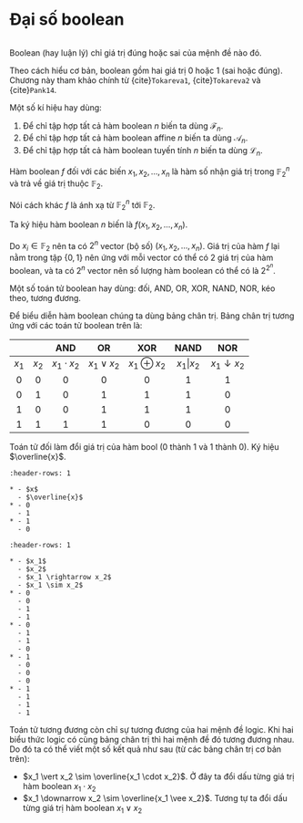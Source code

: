 # Đại số boolean

```{contents}
```

Boolean (hay luận lý) chỉ giá trị đúng hoặc sai của mệnh đề nào đó. 

Theo cách hiểu cơ bản, boolean gồm hai giá trị 0 hoặc 1 (sai hoặc đúng). Chương này tham khảo chính từ {cite}`Tokareva1`, {cite}`Tokareva2` và {cite}`Pank14`.

Một số kí hiệu hay dùng:

1. Để chỉ tập hợp tất cả hàm boolean $n$ biến ta dùng $\mathcal{F}_n$.
2. Để chỉ tập hợp tất cả hàm boolean affine $n$ biến ta dùng $\mathcal{A}_n$.
3. Để chỉ tập hợp tất cả hàm boolean tuyến tính $n$ biến ta dùng $\mathcal{L}_n$.

Hàm boolean $f$ đối với các biến $x_1, x_2, \ldots, x_n$ là hàm số nhận giá trị trong $\mathbb{F}_2^n$ và trả về giá trị thuộc $\mathbb{F}_2$.

Nói cách khác $f$ là ánh xạ từ $\mathbb{F}_2^n$ tới $\mathbb{F}_2$.

Ta ký hiệu hàm boolean $n$ biến là $f(x_1, x_2, \ldots, x_n)$.

Do $x_i \in \mathbb{F}_2$ nên ta có $2^n$ vector (bộ số) $(x_1, x_2, \ldots, x_n)$. Giá trị của hàm $f$ lại nằm trong tập $\{0, 1\}$ nên ứng với mỗi vector có thể có 2 giá trị của hàm boolean, và ta có $2^n$ vector nên số lượng hàm boolean có thể có là $2^{2^n}$.

Một số toán tử boolean hay dùng: đối, AND, OR, XOR, NAND, NOR, kéo theo, tương đương.

Để biểu diễn hàm boolean chúng ta dùng bảng chân trị. Bảng chân
trị tương ứng với các toán tử boolean trên là:

| | | AND | OR | XOR | NAND | NOR |
| :-: | :-: | :-: | :-: | :-: | :-: | :-: |
| $x_1$ | $x_2$ | $x_1 \cdot x_2$ | $x_1 \vee x_2$ | $x_1 \oplus x_2$ | $x_1 \vert x_2$ | $x_1 \downarrow x_2$ |
| 0 | 0 | 0 | 0 | 0 | 1 | 1 |
| 0 | 1 | 0 | 1 | 1 | 1 | 0 |
| 1 | 0 | 0 | 1 | 1 | 1 | 0 |
| 1 | 1 | 1 | 1 | 0 | 0 | 0 |

Toán tử đối làm đổi giá trị của hàm bool (0 thành 1 và 1 thành 0).
Ký hiệu $\overline{x}$.

```{list-table} Toán tử đối
:header-rows: 1

* - $x$
  - $\overline{x}$
* - 0
  - 1
* - 1
  - 0
```

```{list-table} Toán tử kéo theo và tương đương
:header-rows: 1

* - $x_1$
  - $x_2$
  - $x_1 \rightarrow x_2$ 
  - $x_1 \sim x_2$
* - 0 
  - 0 
  - 1
  - 1
* - 0
  - 1 
  - 1 
  - 0
* - 1 
  - 0 
  - 0 
  - 0
* - 1
  - 1 
  - 1 
  - 1
```

Toán tử tương đương còn chỉ sự tương đương của hai mệnh đề logic.
Khi hai biểu thức logic có cùng bảng chân trị thì hai mệnh đề đó
tương đương nhau. Do đó ta có thể viết một số kết quả như sau (từ
các bảng chân trị cơ bản trên):

- $x_1 \vert x_2 \sim \overline{x_1 \cdot x_2}$. Ở đây ta đổi dấu từng giá trị hàm boolean $x_1 \cdot x_2$
- $x_1 \downarrow x_2 \sim \overline{x_1 \vee x_2}$. Tương tự ta đổi dấu từng giá trị hàm boolean $x_1 \vee x_2$
